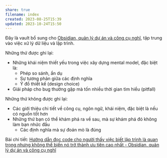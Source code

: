 ```yaml
---
share: true
filename: index
created: 2023-08-25T15:39
updated: 2023-10-24T15:50
---
```

Đây là vault bổ sung cho [Obsidian, quản lý dự án và công cụ nghĩ](https://obsidian.quảcầu.cc/?utm_source=CW+%C2%BB+X%E1%BB%AD+l%C3%BD+d%E1%BB%AF+li%E1%BB%87u+v%C3%A0+l%E1%BA%ADp+tr%C3%ACnh&utm_medium=Gi%E1%BB%9Bi+thi%E1%BB%87u&utm_campaign=C+H%E1%BB%97+tr%E1%BB%A3+ng%C6%B0%E1%BB%9Di+t%E1%BB%B1+h%E1%BB%8Dc+qu%E1%BA%A3n+l%C3%BD+d%E1%BB%B1+%C3%A1n+ho%E1%BA%B7c+ki%E1%BA%BFn+th%E1%BB%A9c&utm_term=%C4%90%E1%BB%8Dc+b%C3%A0i+vi%E1%BA%BFt+tr%C3%AAn+web), tập trung vào việc xử lý dữ liệu và lập trình. 

Những thứ được ghi lại:
- Những khái niệm thiết yếu trong việc xây dựng mental model, đặc biệt là:
	- Phép so sánh, ẩn dụ
	- Sự tương phản giữa các định nghĩa
	- Ý đồ thiết kế (design choice) 
- Giải pháp cho bug thường gặp mà tốn nhiều thời gian tìm hiểu (pitfall) 

Những thứ không được ghi lại:
- Các giới thiệu chi tiết về công cụ, ngôn ngữ, khái niệm, đặc biệt là nếu có nguồn tốt hơn
- Những thứ bạn có thể khám phá ra về sau, mà sự khám phá đó không làm bạn nhức đầu
	- Các định nghĩa mà sự đoán mò là đúng

Bài chi tiết: [Hướng dẫn đọc code cho người thấy việc biết lập trình là quan trọng nhưng không thể biến nó trở thành ưu tiên cao nhất - Obsidian, quản lý dự án và công cụ nghĩ](https://obsidian.quảcầu.cc/%F0%9F%93%90%20d%E1%BB%B1%20%C3%A1n/3%20th%C3%A0nh%20ph%E1%BA%A9m/c%C3%A1c%20bu%E1%BB%95i%20%C4%91%C3%A1p%20%E1%BB%A9ng%20nhu%20c%E1%BA%A7u%20h%E1%BB%8Dc%20c%C3%A1ch%20s%E1%BB%AD%20d%E1%BB%A5ng%20c%C3%B4ng%20c%E1%BB%A5%20v%C3%A0%20t%C6%B0%20duy%20l%E1%BA%ADp%20tr%C3%ACnh%20cho%20nhu%20c%E1%BA%A7u%20c%C3%A1%20nh%C3%A2n%20ho%E1%BA%B7c%20nghi%C3%AAn%20c%E1%BB%A9u/h%C6%B0%E1%BB%9Bng%20d%E1%BA%ABn%20%C4%91%E1%BB%8Dc%20code%20cho%20ng%C6%B0%E1%BB%9Di%20th%E1%BA%A5y%20vi%E1%BB%87c%20bi%E1%BA%BFt%20l%E1%BA%ADp%20tr%C3%ACnh%20l%C3%A0%20quan%20tr%E1%BB%8Dng%20nh%C6%B0ng%20kh%C3%B4ng%20th%E1%BB%83%20bi%E1%BA%BFn%20n%C3%B3%20tr%E1%BB%9F%20th%C3%A0nh%20%C6%B0u%20ti%C3%AAn%20cao%20nh%E1%BA%A5t/?utm_source=CW+%C2%BB+X%E1%BB%AD+l%C3%BD+d%E1%BB%AF+li%E1%BB%87u+v%C3%A0+l%E1%BA%ADp+tr%C3%ACnh&utm_medium=Gi%E1%BB%9Bi+thi%E1%BB%87u&utm_campaign=Giai+%C4%91o%E1%BA%A1n+1&utm_term=%C4%90%E1%BB%8Dc+b%C3%A0i+vi%E1%BA%BFt+tr%C3%AAn+web)